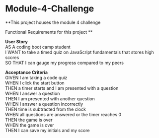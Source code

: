 # Module-4-Challenge
**This project houses the module 4 challenge

Functional Requirements for this project **

**User Story** <br>
AS A coding boot camp student  <br>
I WANT to take a timed quiz on JavaScript fundamentals that stores high scores  <br>
SO THAT I can gauge my progress compared to my peers  <br>


**Acceptance Criteria** <br>
GIVEN I am taking a code quiz <br>
WHEN I click the start button  <br>
THEN a timer starts and I am presented with a question <br>
WHEN I answer a question <br>
THEN I am presented with another question <br>
WHEN I answer a question incorrectly <br> 
THEN time is subtracted from the clock <br>
WHEN all questions are answered or the timer reaches 0 <br>
THEN the game is over <br>
WHEN the game is over <br>
THEN I can save my initials and my score <br>
